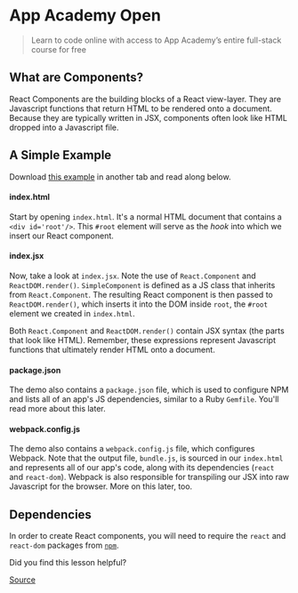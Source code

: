 # App Academy Open

> Learn to code online with access to App Academy’s entire full-stack course for free

What are Components?
--------------------

React Components are the building blocks of a React view-layer. They are Javascript functions that return HTML to be rendered onto a document. Because they are typically written in JSX, components often look like HTML dropped into a Javascript file.

A Simple Example
----------------

Download [this example](https://assets.aaonline.io/fullstack/react/demos/simple_component.zip) in another tab and read along below.

#### index.html

Start by opening `index.html`. It's a normal HTML document that contains a `<div id='root'/>`. This `#root` element will serve as the _hook_ into which we insert our React component.

#### index.jsx

Now, take a look at `index.jsx`. Note the use of `React.Component` and `ReactDOM.render()`. `SimpleComponent` is defined as a JS class that inherits from `React.Component`. The resulting React component is then passed to `ReactDOM.render()`, which inserts it into the DOM inside `root`, the `#root` element we created in `index.html`.

Both `React.Component` and `ReactDOM.render()` contain JSX syntax (the parts that look like HTML). Remember, these expressions represent Javascript functions that ultimately render HTML onto a document.

#### package.json

The demo also contains a `package.json` file, which is used to configure NPM and lists all of an app's JS dependencies, similar to a Ruby `Gemfile`. You'll read more about this later.

#### webpack.config.js

The demo also contains a `webpack.config.js` file, which configures Webpack. Note that the output file, `bundle.js`, is sourced in our `index.html` and represents all of our app's code, along with its dependencies (`react` and `react-dom`). Webpack is also responsible for transpiling our JSX into raw Javascript for the browser. More on this later, too.

Dependencies
------------

In order to create React components, you will need to require the `react` and `react-dom` packages from [`npm`](chrome-extension://cjedbglnccaioiolemnfhjncicchinao/npm).

Did you find this lesson helpful?


[Source](https://open.appacademy.io/learn/full-stack-online/react/react-components)